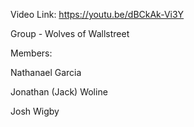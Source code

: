 Video Link: https://youtu.be/dBCkAk-Vi3Y

Group - Wolves of Wallstreet

Members: 

Nathanael Garcia

Jonathan (Jack) Woline

Josh Wigby

